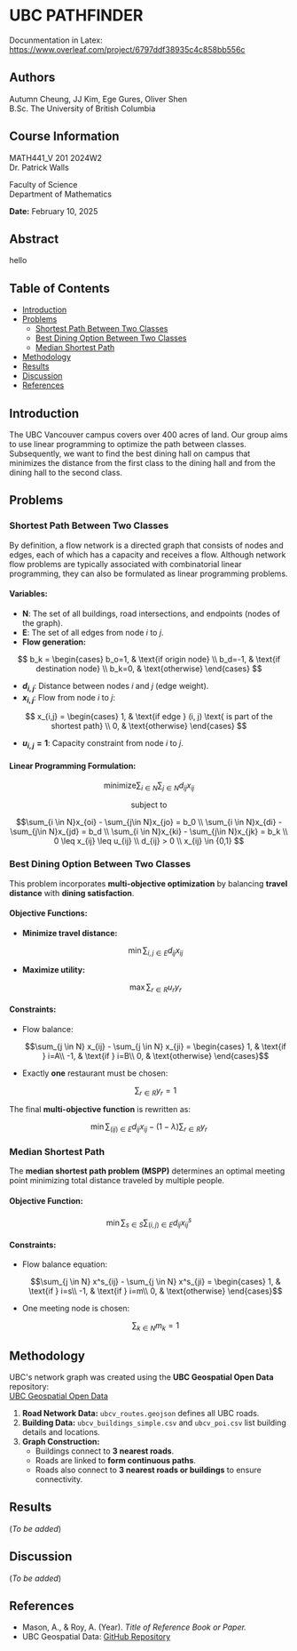 # UBC PATHFINDER

Docunmentation in Latex: https://www.overleaf.com/project/6797ddf38935c4c858bb556c

## Authors
Autumn Cheung, JJ Kim, Ege Gures, Oliver Shen  
B.Sc. The University of British Columbia  

## Course Information
MATH441_V 201 2024W2  
Dr. Patrick Walls  

Faculty of Science  
Department of Mathematics  

**Date:** February 10, 2025  

## Abstract
hello  

## Table of Contents
- [Introduction](#introduction)
- [Problems](#problems)
  - [Shortest Path Between Two Classes](#shortest-path-between-two-classes)
  - [Best Dining Option Between Two Classes](#best-dining-option-between-two-classes)
  - [Median Shortest Path](#median-shortest-path)
- [Methodology](#methodology)
- [Results](#results)
- [Discussion](#discussion)
- [References](#references)

## Introduction
The UBC Vancouver campus covers over 400 acres of land. Our group aims to use linear programming to optimize the path between classes. Subsequently, we want to find the best dining hall on campus that minimizes the distance from the first class to the dining hall and from the dining hall to the second class.

## Problems

### Shortest Path Between Two Classes
By definition, a flow network is a directed graph that consists of nodes and edges, each of which has a capacity and receives a flow. Although network flow problems are typically associated with combinatorial linear programming, they can also be formulated as linear programming problems.

#### Variables:
- **N**: The set of all buildings, road intersections, and endpoints (nodes of the graph).
- **E**: The set of all edges from node $i$ to $j$.
- **Flow generation:**

 $$ 
  b_k = 
  \begin{cases} 
  b_o=1, & \text{if origin node} \\
  b_d=-1, & \text{if destination node} \\
  b_k=0, & \text{otherwise}
  \end{cases} 
  $$

- **$d_{i,j}$**: Distance between nodes $i$ and $j$ (edge weight).
- **$x_{i,j}$**: Flow from node $i$ to $j$:

 $$ 
  x_{i,j} = 
  \begin{cases} 
  1, & \text{if edge } (i, j) \text{ is part of the shortest path} \\
  0, & \text{otherwise}
  \end{cases} 
  $$

- **$u_{i,j} = 1$**: Capacity constraint from node $i$ to $j$.

#### Linear Programming Formulation:
```math
\text{minimize} \sum_{i\in N}\sum_{j\in N}d_{ij}x_{ij}
```
```math
\text{subject to}
```
```math
\sum_{i \in N}x_{oi} - \sum_{j\in N}x_{jo} = b_0  \\
\sum_{i \in N}x_{di} - \sum_{j\in N}x_{jd} = b_d  \\
\sum_{i \in N}x_{ki} - \sum_{j\in N}x_{jk} = b_k  \\
0 \leq x_{ij} \leq u_{ij}  \\
d_{ij} > 0  \\
x_{ij} \in {0,1}  
```

### Best Dining Option Between Two Classes
This problem incorporates **multi-objective optimization** by balancing **travel distance** with **dining satisfaction**.

#### Objective Functions:
- **Minimize travel distance:**
  ```math
  \min \sum_{i,j \in E} d_{ij}x_{ij}
  ```
- **Maximize utility:**
  ```math
  \max \sum_{r \in R} u_r y_r
  ```

#### Constraints:
- Flow balance:
  ```math
  \sum_{j \in N} x_{ij} - \sum_{j \in N} x_{ji} = \begin{cases}
  1, & \text{if } i=A\\
  -1, & \text{if } i=B\\
  0, & \text{otherwise}
  \end{cases}
  ```
- Exactly **one** restaurant must be chosen:
  ```math
  \sum_{r\in R} y_r =1
  ```

The final **multi-objective function** is rewritten as:
```math
\min \sum_{(ij)\in E}d_{ij}x_{ij} - (1-\lambda)\sum_{r \in R} y_r
```

### Median Shortest Path
The **median shortest path problem (MSPP)** determines an optimal meeting point minimizing total distance traveled by multiple people.

#### Objective Function:
```math
\min \sum_{s \in S} \sum_{(i,j)\in E} d_{ij} x^s_{ij}
```

#### Constraints:
- Flow balance equation:
  ```math
  \sum_{j \in N} x^s_{ij} - \sum_{j \in N} x^s_{ji} = \begin{cases}
  1, & \text{if } i=s\\
  -1, & \text{if } i=m\\
  0, & \text{otherwise}
  \end{cases}
  ```
- One meeting node is chosen:
  ```math
  \sum_{k \in N} m_k =1
  ```

## Methodology
UBC's network graph was created using the **UBC Geospatial Open Data** repository:  
[UBC Geospatial Open Data](https://github.com/UBCGeodata/ubc-geospatial-opendata)

1. **Road Network Data:** `ubcv_routes.geojson` defines all UBC roads.
2. **Building Data:** `ubcv_buildings_simple.csv` and `ubcv_poi.csv` list building details and locations.
3. **Graph Construction:**
   - Buildings connect to **3 nearest roads**.
   - Roads are linked to **form continuous paths**.
   - Roads also connect to **3 nearest roads or buildings** to ensure connectivity.

## Results
(*To be added*)

## Discussion
(*To be added*)

## References
- Mason, A., & Roy, A. (Year). *Title of Reference Book or Paper.*  
- UBC Geospatial Data: [GitHub Repository](https://github.com/UBCGeodata/ubc-geospatial-opendata)

